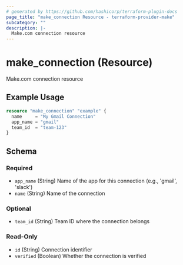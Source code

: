 ```yaml
---
# generated by https://github.com/hashicorp/terraform-plugin-docs
page_title: "make_connection Resource - terraform-provider-make"
subcategory: ""
description: |-
  Make.com connection resource
---
```


# make_connection (Resource)

Make.com connection resource

## Example Usage

```terraform
resource "make_connection" "example" {
  name     = "My Gmail Connection"
  app_name = "gmail"
  team_id  = "team-123"
}
```

<!-- schema generated by tfplugindocs -->
## Schema

### Required

- `app_name` (String) Name of the app for this connection (e.g., 'gmail', 'slack')
- `name` (String) Name of the connection

### Optional

- `team_id` (String) Team ID where the connection belongs

### Read-Only

- `id` (String) Connection identifier
- `verified` (Boolean) Whether the connection is verified
